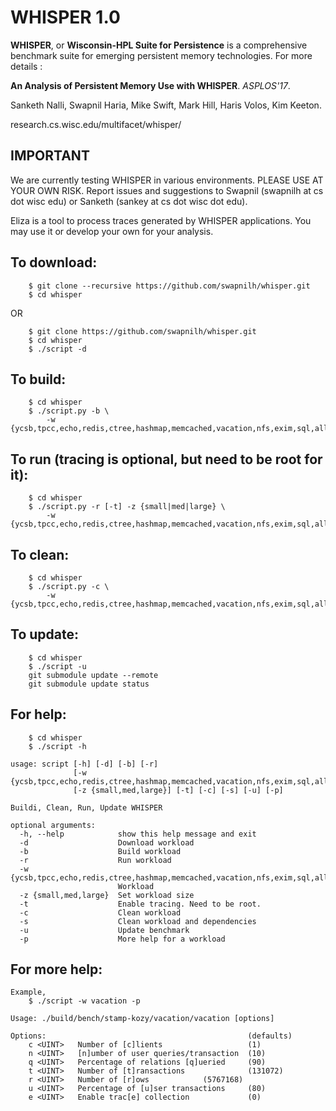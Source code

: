 # WHISPER 1.0

**WHISPER**, or **Wisconsin-HPL Suite for Persistence** is a comprehensive benchmark
suite for emerging persistent memory technologies. For more details :

**An Analysis of Persistent Memory Use with WHISPER**. *ASPLOS'17*.

Sanketh Nalli, Swapnil Haria, Mike Swift, Mark Hill, Haris Volos, Kim Keeton.

research.cs.wisc.edu/multifacet/whisper/

## IMPORTANT
We are currently testing WHISPER in various environments.
PLEASE USE AT YOUR OWN RISK.
Report issues and suggestions to Swapnil (swapnilh at cs dot wisc edu) or Sanketh (sankey
at cs dot wisc dot edu). 

Eliza is a tool to process traces generated by WHISPER applications.
You may use it or develop your own for your analysis.

## To download:
~~~
   	$ git clone --recursive https://github.com/swapnilh/whisper.git
	$ cd whisper
~~~
OR 
~~~
   	$ git clone https://github.com/swapnilh/whisper.git
	$ cd whisper
	$ ./script -d
~~~

## To build:
~~~
	$ cd whisper
	$ ./script.py -b \
		-w	{ycsb,tpcc,echo,redis,ctree,hashmap,memcached,vacation,nfs,exim,sql,all}
~~~

## To run (tracing is optional, but need to be root for it):
~~~
	$ cd whisper
	$ ./script.py -r [-t] -z {small|med|large} \
		-w  {ycsb,tpcc,echo,redis,ctree,hashmap,memcached,vacation,nfs,exim,sql,all}
~~~

## To clean:
~~~
	$ cd whisper
	$ ./script.py -c \
		-w {ycsb,tpcc,echo,redis,ctree,hashmap,memcached,vacation,nfs,exim,sql,all}
~~~

## To update:
~~~
	$ cd whisper
	$ ./script -u
	git submodule update --remote
	git submodule update status

~~~

## For help:
~~~
	$ cd whisper
	$ ./script -h

usage: script [-h] [-d] [-b] [-r]
              [-w {ycsb,tpcc,echo,redis,ctree,hashmap,memcached,vacation,nfs,exim,sql,all}]
              [-z {small,med,large}] [-t] [-c] [-s] [-u] [-p]

Buildi, Clean, Run, Update WHISPER

optional arguments:
  -h, --help            show this help message and exit
  -d                    Download workload
  -b                    Build workload
  -r                    Run workload
  -w {ycsb,tpcc,echo,redis,ctree,hashmap,memcached,vacation,nfs,exim,sql,all}
                        Workload
  -z {small,med,large}  Set workload size
  -t                    Enable tracing. Need to be root.
  -c                    Clean workload
  -s                    Clean workload and dependencies
  -u                    Update benchmark
  -p                    More help for a workload

~~~

## For more help:
~~~
Example,
	$ ./script -w vacation -p 

Usage: ./build/bench/stamp-kozy/vacation/vacation [options]

Options:                                             (defaults)
    c <UINT>   Number of [c]lients                   (1)
    n <UINT>   [n]umber of user queries/transaction  (10)
    q <UINT>   Percentage of relations [q]ueried     (90)
    t <UINT>   Number of [t]ransactions              (131072)
    r <UINT>   Number of [r]ows		       (5767168)
    u <UINT>   Percentage of [u]ser transactions     (80)
    e <UINT>   Enable trac[e] collection             (0)

~~~
